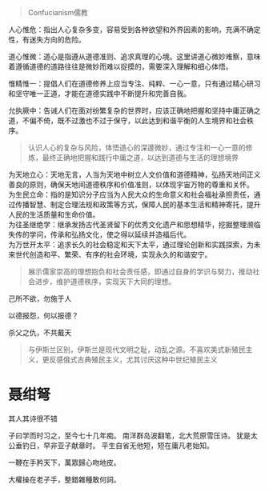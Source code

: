 >Confucianism儒教

人心惟危：指出人心复杂多变，容易受到各种欲望和外界因素的影响，充满不确定性，有迷失方向的危险。

道心惟微：道心是指遵从道德准则、追求真理的心境。这里讲道心微妙难察，意味着遵循道德的道路往往是微妙而难以捉摸的，需要深入理解和细心体悟。

惟精惟一：提倡人们在道德修养上应当专注、纯粹、一心一意，只有通过精心研习和坚守唯一正道，才能在道德实践中不断提升和完善自我。 

允执厥中：告诫人们在面对纷繁复杂的世界时，应该正确地把握和坚持中庸正确之道，不偏不倚，既不过激也不过于保守，以此达到和谐平衡的人生境界和社会秩序。  
>认识人心的复杂与风险，体悟道心的深邃微妙，通过专注和一心一意的修炼，最终正确地把握和践行中庸之道，以达到道德与生活的理想境界

为天地立心：天地无言，人当为天地中树立人文价值和道德精神，弘扬天地间正义善良的原则，确保天地间道德秩序和价值准则，以体现宇宙万物的尊重和关怀。  
为生民立命：指的是知识分子应当为人民大众的生命意义和社会福祉承担责任，通过传播智慧、制定合理法规和政策等方式，保障人民的基本生活和精神寄托，提升人民的生活质量和生命价值。  
为往圣继绝学：继承发扬古代圣贤留下的优秀文化遗产和思想精华，挖掘整理濒临失传的学问，传承和弘扬文化，使之得以延续并造福后代。  
为万世开太平：追求长久的社会稳定和天下太平，通过理论创新和实践探索，为未来世代创造和平、繁荣、有序的社会环境，实现永久的和谐安宁。  
>展示儒家崇高的理想抱负和社会责任感，即通过自身的学识与努力，推动社会进步，维护道德秩序，实现天下大同的理想。


己所不欲，勿施于人  


以德报怨，何以报德？

杀父之仇，不共戴天

>与伊斯兰区别，伊斯兰是现代文明之耻，动乱之源。不喜欢美式新殖民主义，更反感俄式古典殖民主义，尤其讨厌这种中世纪殖民主义



# 聂绀弩
其人其诗很不错

子曰学而时习之，至今七十几年痴。 南洋群岛波翻笔，北大荒原雪压诗。 犹是太公垂钓日，早非亚子献章时。 平生自省无他短，短在庸凡老始知。

一鞭在手矜天下，萬眾歸心吻地皮。

大權操在老子手，整錯雜種敢何詞。